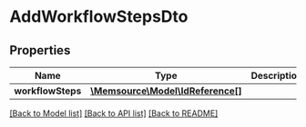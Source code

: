 # AddWorkflowStepsDto

## Properties
Name | Type | Description | Notes
------------ | ------------- | ------------- | -------------
**workflowSteps** | [**\Memsource\Model\IdReference[]**](IdReference.md) |  | [optional] 

[[Back to Model list]](../README.md#documentation-for-models) [[Back to API list]](../README.md#documentation-for-api-endpoints) [[Back to README]](../README.md)


